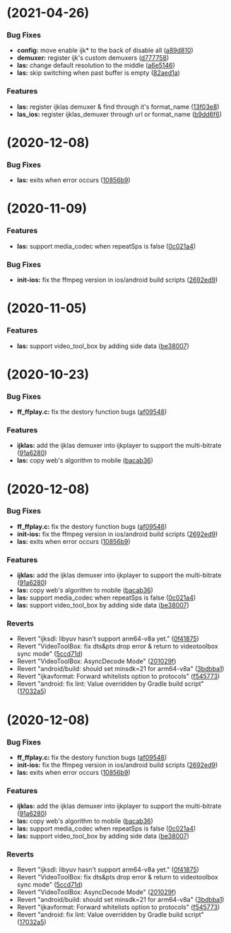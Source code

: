 #  (2021-04-26)


### Bug Fixes

* **config:** move enable ijk* to the back of disable all ([a89d810](https://github.com/bupt-steven/ijkplayer/commit/a89d81043e27ab3cfca4e73712cadf8d4121ac2a))
* **demuxer:** register ijk's custom demuxers ([d777758](https://github.com/bupt-steven/ijkplayer/commit/d77775826a7a8a9c6c5138af2958f607f29da7e2))
* **las:** change default resolution to the middle ([a6e5146](https://github.com/bupt-steven/ijkplayer/commit/a6e514686d607fcff9cb16d627d8013b34e771d0))
* **las:** skip switching when past buffer is empty ([82aed1a](https://github.com/bupt-steven/ijkplayer/commit/82aed1a598f3d0d1a34854426dc52d478415e58a))


### Features

* **las:** register ijklas demuxer & find through it's format_name ([13f03e8](https://github.com/bupt-steven/ijkplayer/commit/13f03e86cd4002ee958469300054422c4842ac21))
* **las_ios:** register ijklas_demuxer through url or format_name ([b9dd6f6](https://github.com/bupt-steven/ijkplayer/commit/b9dd6f642d8acfbd344d74869a9a9535e48b25bb))



#  (2020-12-08)

### Bug Fixes

* **las:** exits when error occurs ([10856b9](https://github.com/bupt-steven/ijkplayer/commit/10856b9bace531c3f83b5ace3477732f2ddf9414))


#  (2020-11-09)

### Features

* **las:** support media_codec when repeatSps is false ([0c021a4](https://github.com/bupt-steven/ijkplayer/commit/0c021a49e8411c26390fe05f7edff026fad9e454))

### Bug Fixes

* **init-ios:** fix the ffmpeg version in ios/android build scripts ([2692ed9](https://github.com/bupt-steven/ijkplayer/commit/2692ed95318e5379f5c4edb002f1d30260910487))


#  (2020-11-05)

### Features

* **las:** support video_tool_box by adding side data ([be38007](https://github.com/bupt-steven/ijkplayer/commit/be38007b411050f1d94b5e403d932692428feded))



#  (2020-10-23)


### Bug Fixes

* **ff_ffplay.c:** fix the destory function bugs ([af09548](https://github.com/bupt-steven/ijkplayer/commit/af09548b9e3e3ad67ae69ee8fecf6bece7452961))


### Features

* **ijklas:** add the ijklas demuxer into ijkplayer to support the multi-bitrate ([91a6280](https://github.com/bupt-steven/ijkplayer/commit/91a62800e39f0847a837006597da964acf47c999))
* **las:** copy web's algorithm to mobile ([bacab36](https://github.com/bupt-steven/ijkplayer/commit/bacab36c247bf3043168f80adf3ca80eec23c2cf))
#  (2020-12-08)


### Bug Fixes

* **ff_ffplay.c:** fix the destory function bugs ([af09548](https://github.com/bupt-steven/ijkplayer/commit/af09548b9e3e3ad67ae69ee8fecf6bece7452961))
* **init-ios:** fix the ffmpeg version in ios/android build scripts ([2692ed9](https://github.com/bupt-steven/ijkplayer/commit/2692ed95318e5379f5c4edb002f1d30260910487))
* **las:** exits when error occurs ([10856b9](https://github.com/bupt-steven/ijkplayer/commit/10856b9bace531c3f83b5ace3477732f2ddf9414))


### Features

* **ijklas:** add the ijklas demuxer into ijkplayer to support the multi-bitrate ([91a6280](https://github.com/bupt-steven/ijkplayer/commit/91a62800e39f0847a837006597da964acf47c999))
* **las:** copy web's algorithm to mobile ([bacab36](https://github.com/bupt-steven/ijkplayer/commit/bacab36c247bf3043168f80adf3ca80eec23c2cf))
* **las:** support media_codec when repeatSps is false ([0c021a4](https://github.com/bupt-steven/ijkplayer/commit/0c021a49e8411c26390fe05f7edff026fad9e454))
* **las:** support video_tool_box by adding side data ([be38007](https://github.com/bupt-steven/ijkplayer/commit/be38007b411050f1d94b5e403d932692428feded))


### Reverts

* Revert "ijksdl: libyuv hasn't support arm64-v8a yet." ([0f41875](https://github.com/bupt-steven/ijkplayer/commit/0f41875a784e870a9ef8604199c8293e465d75f9))
* Revert "VideoToolBox: fix dts&pts drop error  & return to videotoolbox sync mode" ([5ccd71d](https://github.com/bupt-steven/ijkplayer/commit/5ccd71dce0f98efce3d67db2b06fa788c6d49e52))
* Revert "VideoToolBox: AsyncDecode Mode" ([201029f](https://github.com/bupt-steven/ijkplayer/commit/201029fa31d352767c2688aeb55f06058cbade4e))
* Revert "android/build: should set minsdk=21 for arm64-v8a" ([3bdbba1](https://github.com/bupt-steven/ijkplayer/commit/3bdbba1e051c2746fa550e39c4d38e6c385df635))
* Revert "ijkavformat: Forward whitelists option to protocols" ([f545773](https://github.com/bupt-steven/ijkplayer/commit/f545773e90814b8cd8bc790bc1d3379b0df3b609))
* Revert "android: fix lint: Value overridden by Gradle build script" ([17032a5](https://github.com/bupt-steven/ijkplayer/commit/17032a55fa89ec0d0231d7fcd466dacd7137f400))



#  (2020-12-08)


### Bug Fixes

* **ff_ffplay.c:** fix the destory function bugs ([af09548](https://github.com/bupt-steven/ijkplayer/commit/af09548b9e3e3ad67ae69ee8fecf6bece7452961))
* **init-ios:** fix the ffmpeg version in ios/android build scripts ([2692ed9](https://github.com/bupt-steven/ijkplayer/commit/2692ed95318e5379f5c4edb002f1d30260910487))
* **las:** exits when error occurs ([10856b9](https://github.com/bupt-steven/ijkplayer/commit/10856b9bace531c3f83b5ace3477732f2ddf9414))


### Features

* **ijklas:** add the ijklas demuxer into ijkplayer to support the multi-bitrate ([91a6280](https://github.com/bupt-steven/ijkplayer/commit/91a62800e39f0847a837006597da964acf47c999))
* **las:** copy web's algorithm to mobile ([bacab36](https://github.com/bupt-steven/ijkplayer/commit/bacab36c247bf3043168f80adf3ca80eec23c2cf))
* **las:** support media_codec when repeatSps is false ([0c021a4](https://github.com/bupt-steven/ijkplayer/commit/0c021a49e8411c26390fe05f7edff026fad9e454))
* **las:** support video_tool_box by adding side data ([be38007](https://github.com/bupt-steven/ijkplayer/commit/be38007b411050f1d94b5e403d932692428feded))


### Reverts

* Revert "ijksdl: libyuv hasn't support arm64-v8a yet." ([0f41875](https://github.com/bupt-steven/ijkplayer/commit/0f41875a784e870a9ef8604199c8293e465d75f9))
* Revert "VideoToolBox: fix dts&pts drop error  & return to videotoolbox sync mode" ([5ccd71d](https://github.com/bupt-steven/ijkplayer/commit/5ccd71dce0f98efce3d67db2b06fa788c6d49e52))
* Revert "VideoToolBox: AsyncDecode Mode" ([201029f](https://github.com/bupt-steven/ijkplayer/commit/201029fa31d352767c2688aeb55f06058cbade4e))
* Revert "android/build: should set minsdk=21 for arm64-v8a" ([3bdbba1](https://github.com/bupt-steven/ijkplayer/commit/3bdbba1e051c2746fa550e39c4d38e6c385df635))
* Revert "ijkavformat: Forward whitelists option to protocols" ([f545773](https://github.com/bupt-steven/ijkplayer/commit/f545773e90814b8cd8bc790bc1d3379b0df3b609))
* Revert "android: fix lint: Value overridden by Gradle build script" ([17032a5](https://github.com/bupt-steven/ijkplayer/commit/17032a55fa89ec0d0231d7fcd466dacd7137f400))



